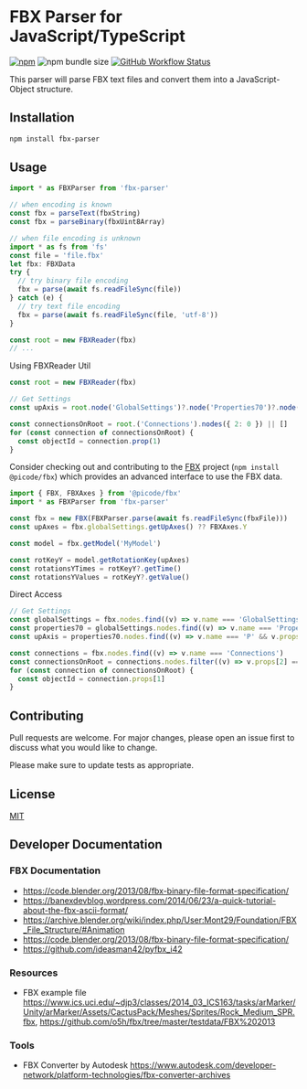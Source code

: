 # FBX Parser for JavaScript/TypeScript

[![npm](https://img.shields.io/npm/v/fbx-parser)](https://www.npmjs.com/package/fbx-parser)
![npm bundle size](https://img.shields.io/bundlephobia/minzip/fbx-parser)
[![GitHub Workflow Status](https://img.shields.io/github/workflow/status/picode7/fbx-parser/CI)](https://github.com/picode7/fbx-parser/actions)

This parser will parse FBX text files and convert them into a JavaScript-Object structure.

## Installation

```bash
npm install fbx-parser
```

## Usage

```ts
import * as FBXParser from 'fbx-parser'

// when encoding is known
const fbx = parseText(fbxString)
const fbx = parseBinary(fbxUint8Array)

// when file encoding is unknown
import * as fs from 'fs'
const file = 'file.fbx'
let fbx: FBXData
try {
  // try binary file encoding
  fbx = parse(await fs.readFileSync(file))
} catch (e) {
  // try text file encoding
  fbx = parse(await fs.readFileSync(file, 'utf-8'))
}

const root = new FBXReader(fbx)
// ...
```

Using FBXReader Util

```ts
const root = new FBXReader(fbx)

// Get Settings
const upAxis = root.node('GlobalSettings')?.node('Properties70')?.node('P', { 0: 'UpAxis' })?.prop(4, 'number')

const connectionsOnRoot = root.('Connections').nodes({ 2: 0 }) || []
for (const connection of connectionsOnRoot) {
  const objectId = connection.prop(1)
}
```

Consider checking out and contributing to the [FBX](https://github.com/picode7/fbx) project (`npm install @picode/fbx`) which provides an advanced interface to use the FBX data.

```ts
import { FBX, FBXAxes } from '@picode/fbx'
import * as FBXParser from 'fbx-parser'

const fbx = new FBX(FBXParser.parse(await fs.readFileSync(fbxFile)))
const upAxes = fbx.globalSettings.getUpAxes() ?? FBXAxes.Y

const model = fbx.getModel('MyModel')

const rotKeyY = model.getRotationKey(upAxes)
const rotationsYTimes = rotKeyY?.getTime()
const rotationsYValues = rotKeyY?.getValue()
```

Direct Access

```ts
// Get Settings
const globalSettings = fbx.nodes.find((v) => v.name === 'GlobalSettings')
const properties70 = globalSettings.nodes.find((v) => v.name === 'Properties70')
const upAxis = properties70.nodes.find((v) => v.name === 'P' && v.props[0] === '"UpAxis"').properties[4]

const connections = fbx.nodes.find((v) => v.name === 'Connections')
const connectionsOnRoot = connections.nodes.filter((v) => v.props[2] === '0')
for (const connection of connectionsOnRoot) {
  const objectId = connection.props[1]
}
```


## Contributing

Pull requests are welcome. For major changes, please open an issue first to discuss what you would like to change.

Please make sure to update tests as appropriate.

## License

[MIT](/LICENSE)

## Developer Documentation

### FBX Documentation

- <https://code.blender.org/2013/08/fbx-binary-file-format-specification/>
- <https://banexdevblog.wordpress.com/2014/06/23/a-quick-tutorial-about-the-fbx-ascii-format/>
- <https://archive.blender.org/wiki/index.php/User:Mont29/Foundation/FBX_File_Structure/#Animation>
- <https://code.blender.org/2013/08/fbx-binary-file-format-specification/>
- <https://github.com/ideasman42/pyfbx_i42>

### Resources

- FBX example file <https://www.ics.uci.edu/~djp3/classes/2014_03_ICS163/tasks/arMarker/Unity/arMarker/Assets/CactusPack/Meshes/Sprites/Rock_Medium_SPR.fbx>, <https://github.com/o5h/fbx/tree/master/testdata/FBX%202013>

### Tools

- FBX Converter by Autodesk <https://www.autodesk.com/developer-network/platform-technologies/fbx-converter-archives>
